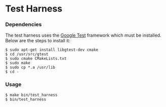 Test Harness
===

### Dependencies

The test harness uses the [Google Test](https://www.eriksmistad.no/getting-started-with-google-test-on-ubuntu/)
framework which must be installed. Below are the steps to install it:

```
$ sudo apt-get install libgtest-dev cmake
$ cd /usr/src/gtest
$ sudo cmake CMakeLists.txt
$ sudo make
$ sudo cp *.a /usr/lib
$ cd -
```

### Usage

```
$ make bin/test_harness
$ bin/test_harness
```